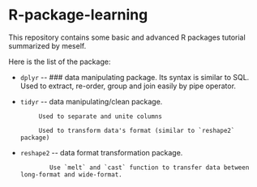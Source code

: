 # R-package-learning
This repository contains some basic and advanced R packages tutorial summarized by meself.

Here is the list of the package:
  * `dplyr` -- ###  data manipulating package.  Its syntax is similar to SQL.  Used to extract, re-order, group and join easily by pipe operator.
             
  * `tidyr` -- data manipulating/clean package.
             
             Used to separate and unite columns 
             
             Used to transform data's format (similar to `reshape2` package)
   
  * `reshape2` -- data format transformation package.
                
                Use `melt` and `cast` function to transfer data between long-format and wide-format.
                
